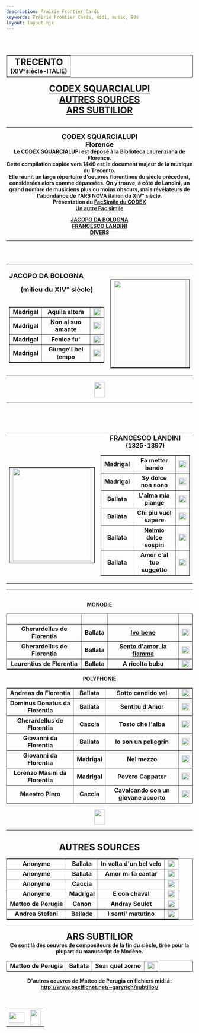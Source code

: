 ```yaml
---
description: Prairie Frontier Cards
keywords: Prairie Frontier Cards, midi, music, 90s
layout: layout.njk
---
```

<body background="/web/20040911094822im_/http://perso.club-internet.fr/brassy/PartMed/Trecento/cn.jpg">
 
<br/>
  <a name="ht"></a><br/>
<center>
<table background="/web/20040911094822im_/http://perso.club-internet.fr/brassy/PartMed/Trecento/Wb02199_.gif" border="2">
<tr>
<td>
<center><b><font size="+2">TRECENTO</font></b>
<br/><b>(XIV°siècle-ITALIE)</b></center>
</td>
</tr>
</table></center>
<center>
<p><b><font size="+2"><a href="#SQUARCIAL">CODEX SQUARCIALUPI</a></font></b>
<br/><b><font size="+2"><a href="#AUTRES">AUTRES SOURCES</a></font></b>
<br/><b><font size="+2"><a href="#ARS SUBTILIOR">ARS SUBTILIOR</a></font></b>
<br/>
<br/>
<hr/>
<p><b><font size="+1">CODEX<a name="SQUARCIAL"></a> SQUARCIALUPI</font></b>
<br/><b><font size="+1">Florence</font></b>
<br/><b>Le CODEX SQUARCIALUPI est déposé à la Biblioteca
Laurenziana de Florence.</b>
<br/><b>Cette compilation copiée vers 1440 est le document majeur
de la musique du Trecento.</b>
<br/><b>Elle réunit un large répertoire d'oeuvres florentines
du siècle précedent, considérées alors comme
dépassées. On y trouve, à côté de Landini,
un grand nombre de musiciens plus ou moins obscurs, mais révélateurs
de l'abondance de l'ARS NOVA italien du XIV° siècle.</b>
<br/><b>Présentation du <a href="https://web.archive.org/web/20040911094822/http://www.ozemail.com.au/~finns/squarc.htm">FacSimile
du CODEX</a></b>
<br/><b><a href="https://web.archive.org/web/20040911094822/http://www.artonline.it/editori/codsqu.html">Un autre Fac
simile</a></b>
<p><b><a href="#JACOPO">JACOPO DA BOLOGNA</a></b>
<br/><b><a href="#Landini">FRANCESCO LANDINI</a></b>
<br/><b><a href="#CODEX">DIVERS</a></b></p></p></p></center>
<p>
<hr/>
<br/> 
<center><table>
<tr>
<td><b><font size="+1">JACOPO DA BOLOGNA</font></b>
<center>
<p><b><font size="+1">(milieu du XIV° siècle)</font></b> <br/>
              </p>
</center>
<center><table border="">
<tr>
<td>
<center><b>Madrigal</b></center>
</td>
<td>
<center><b>Aquila altera</b></center>
</td>
<td><a href="/assets/perso/midi/jacopo.mid"><img align="BOTTOM" border="0" height="20" src="/assets/perso/images/musique.gif" width="20"/></a></td>
</tr>
<tr>
<td>
<center><b>Madrigal</b></center>
</td>
<td>
<center><b>Non al suo amante</b></center>
</td>
<td><a href="/assets/perso/midi/jacop2.mid"><img align="BOTTOM" border="0" height="20" src="/web/20040911094822im_/http://perso.club-internet.fr/brassy/PartMed/Trecento/musique.gif" width="20"/></a></td>
</tr>
<tr>
<td>
<center><b>Madrigal</b></center>
</td>
<td>
<center><b>Fenice fu'</b></center>
</td>
<td><a href="/assets/perso/midi/jacop3.mid"><img align="BOTTOM" border="0" height="20" src="/web/20040911094822im_/http://perso.club-internet.fr/brassy/PartMed/Trecento/musique.gif" width="20"/></a></td>
</tr>
<tr>
<td>
<center><b>Madrigal</b></center>
</td>
<td>
<center><b>Giunge'l bel tempo</b></center>
</td>
<td><a href="/assets/perso/midi/jacop4.mid"><img align="BOTTOM" border="0" height="20" src="/web/20040911094822im_/http://perso.club-internet.fr/brassy/PartMed/Trecento/musique.gif" width="20"/></a></td>
</tr>
</table></center>
</td>
<td><a name="JACOPO"></a>
<br/>
<center><table border="">
<tr>
<td>
<center><img height="230" nosave="" src="/assets/perso/images/JACBOL.jpg" width="195"/></center>
</td>
</tr>
</table></center>
</td>
</tr>
</table>
<p><a href="trecento.html#ht"><img border="0" height="41" src="/assets/perso/images/flechhaut.gif" width="29"/></a></p>
</center>
<p>
<hr/>
<br/> 
<br/> 
<center><table>
<tr>
<td><a name="Landini"></a>
<br/> 
<center><table border="">
<tr>
<td><img height="250" nosave="" src="/assets/perso/images/landini.jpg" width="211"/></td>
</tr>
</table></center>
</td>
<td>
<center><b><font size="+1">FRANCESCO LANDINI</font></b>
<br/><b>(1325-1397)</b></center>
<center><table border="">
<tr>
<td>
<center><b>Madrigal</b></center>
</td>
<td>
<center><b>Fa metter bando</b></center>
</td>
<td><a href="/assets/perso/midi/landini1.MID"><img align="BOTTOM" border="0" height="20" src="/web/20040911094822im_/http://perso.club-internet.fr/brassy/PartMed/Trecento/musique.gif" width="20"/></a></td>
</tr>
<tr>
<td>
<center><b>Madrigal</b></center>
</td>
<td>
<center><b>Sy dolce non sono</b></center>
</td>
<td><a href="/assets/perso/midi/landini4.MID"><img align="BOTTOM" border="0" height="20" src="/web/20040911094822im_/http://perso.club-internet.fr/brassy/PartMed/Trecento/musique.gif" width="20"/></a></td>
</tr>
<tr>
<td>
<center><b>Ballata</b></center>
</td>
<td>
<center><b>L'alma mia piange</b></center>
</td>
<td><a href="/assets/perso/midi/landini2.MID"><img align="BOTTOM" border="0" height="20" src="/web/20040911094822im_/http://perso.club-internet.fr/brassy/PartMed/Trecento/musique.gif" width="20"/></a></td>
</tr>
<tr>
<td>
<center><b>Ballata</b></center>
</td>
<td>
<center><b>Chi piu vuol sapere</b></center>
</td>
<td>
<center>
<a href="/assets/perso/midi/landini5.MID"><img align="BOTTOM" border="0" height="20" src="/web/20040911094822im_/http://perso.club-internet.fr/brassy/PartMed/Trecento/musique.gif" width="20"/></a>
</center>
</td>
</tr>
<tr>
<td>
<center><b>Ballata</b></center>
</td>
<td>
<center><b>Nelmio dolce sospiri</b></center>
</td>
<td><a href="/assets/perso/midi/landini6.MID"><img align="BOTTOM" border="0" height="20" src="/web/20040911094822im_/http://perso.club-internet.fr/brassy/PartMed/Trecento/musique.gif" width="20"/></a></td>
</tr>
<tr>
<td>
<center><b>Ballata</b></center>
</td>
<td>
<center><b>Amor c'al tuo suggetto</b></center>
</td>
<td><a href="/assets/perso/midi/landini3.MID"><img align="BOTTOM" border="0" height="20" src="/web/20040911094822im_/http://perso.club-internet.fr/brassy/PartMed/Trecento/musique.gif" width="20"/></a></td>
</tr>
</table></center>
</td>
</tr>
</table></center>
<p>
<hr/>
<center><a name="CODEX"></a>
<br/><b>MONODIE</b></center>
<center><table border="">
<tr>
<td> </td>
<td> </td>
<td> </td>
<td> </td>
</tr>
<tr>
<td>
<center><b>Gherardellus de Florentia</b></center>
</td>
<td>
<center><b>Ballata</b></center>
</td>
<td>
<center><b><a href="text1.html">Ivo bene</a></b></center>
</td>
<td><a href="/assets/perso/midi/gherardel1.MID"><img align="BOTTOM" border="0" height="20" src="/web/20040911094822im_/http://perso.club-internet.fr/brassy/PartMed/Trecento/musique.gif" width="20"/></a></td>
</tr>
<tr>
<td>
<center><b>Gherardellus de Florentia</b></center>
</td>
<td>
<center><b>Ballata</b></center>
</td>
<td>
<center><b><a href="text1.html#Sento  d'amor la fiamma">Sento d'amor, la
fiamma</a></b></center>
</td>
<td><a href="/assets/perso/midi/gherardel2.MID"><img align="BOTTOM" border="0" height="20" src="/web/20040911094822im_/http://perso.club-internet.fr/brassy/PartMed/Trecento/musique.gif" width="20"/></a></td>
</tr>
<tr>
<td>
<center><b>Laurentius de Florentia</b></center>
</td>
<td>
<center><b>Ballata</b></center>
</td>
<td>
<center><b>A ricolta bubu</b></center>
</td>
<td><a href="/assets/perso/midi/Lorenz2.MID"><img align="BOTTOM" border="0" height="20" src="/web/20040911094822im_/http://perso.club-internet.fr/brassy/PartMed/Trecento/musique.gif" width="20"/></a></td>
</tr>
</table></center>
<p>
<center><b>POLYPHONIE</b></center>
<center><table border="">
<tr>
<td>
<center><b>Andreas da Florentia</b></center>
</td>
<td>
<center><b>Ballata</b></center>
</td>
<td>
<center><b>Sotto candido vel</b></center>
</td>
<td><a href="/assets/perso/midi/andrea.MID"><img align="BOTTOM" border="0" height="20" src="/web/20040911094822im_/http://perso.club-internet.fr/brassy/PartMed/Trecento/musique.gif" width="20"/></a></td>
</tr>
<tr>
<td>
<center><b>Dominus Donatus da Florentia</b></center>
</td>
<td>
<center><b>Ballata</b></center>
</td>
<td>
<center><b>Sentitu d'Amor</b></center>
</td>
<td><a href="/assets/perso/midi/donatus.MID"><img align="BOTTOM" border="0" height="20" src="/web/20040911094822im_/http://perso.club-internet.fr/brassy/PartMed/Trecento/musique.gif" width="20"/></a></td>
</tr>
<tr>
<td>
<center><b>Gherardellus de Florentia</b></center>
</td>
<td>
<center><b>Caccia</b></center>
</td>
<td>
<center><b>Tosto che l'alba</b></center>
</td>
<td><a href="/assets/perso/midi/gherardel3.MID"><img align="BOTTOM" border="0" height="20" src="/web/20040911094822im_/http://perso.club-internet.fr/brassy/PartMed/Trecento/musique.gif" width="20"/></a></td>
</tr>
<tr>
<td>
<center><b>Giovanni da Florentia</b></center>
</td>
<td>
<center><b>Ballata</b></center>
</td>
<td>
<center><b>Io son un pellegrin</b></center>
</td>
<td><a href="/assets/perso/midi/giovan.MID"><img align="BOTTOM" border="0" height="20" src="/web/20040911094822im_/http://perso.club-internet.fr/brassy/PartMed/Trecento/musique.gif" width="20"/></a></td>
</tr>
<tr>
<td>
<center><b>Giovanni da Florentia</b></center>
</td>
<td>
<center><b>Madrigal</b></center>
</td>
<td>
<center><b>Nel mezzo</b></center>
</td>
<td><a href="/assets/perso/midi/giovan2.MID"><img align="BOTTOM" border="0" height="20" src="/web/20040911094822im_/http://perso.club-internet.fr/brassy/PartMed/Trecento/musique.gif" width="20"/></a></td>
</tr>
<tr>
<td>
<center><b>Lorenzo Masini da Florentia</b></center>
</td>
<td>
<center><b>Madrigal</b></center>
</td>
<td>
<center><b>Povero Cappator</b></center>
</td>
<td><a href="/assets/perso/midi/Lorenz1.MID"><img align="BOTTOM" border="0" height="20" src="/web/20040911094822im_/http://perso.club-internet.fr/brassy/PartMed/Trecento/musique.gif" width="20"/></a></td>
</tr>
<tr>
<td>
<center><b>Maestro Piero</b></center>
</td>
<td>
<center><b>Caccia</b></center>
</td>
<td>
<center><b>Cavalcando con un giovane accorto</b></center>
</td>
<td><a href="/assets/perso/midi/piero.MID"><img align="BOTTOM" border="0" height="20" src="/web/20040911094822im_/http://perso.club-internet.fr/brassy/PartMed/Trecento/musique.gif" width="20"/></a></td>
</tr>
</table>
<p><a href="trecento.html#ht"><img border="0" height="41" src="/web/20040911094822im_/http://perso.club-internet.fr/brassy/PartMed/flechhaut.gif" width="29"/></a></p>
</center>
<center>
<p>
<hr/>
<br/><a name="AUTRES"></a><b><font size="+2">AUTRES SOURCES</font></b></p></center>
<center><table border="">
<tr>
<td>
<center><b>Anonyme</b></center>
</td>
<td>
<center><b>Ballata</b></center>
</td>
<td>
<center><b>In volta d'un bel velo</b></center>
</td>
<td><a href="/assets/perso/midi/anon1.MID"><img align="BOTTOM" border="0" height="20" src="/web/20040911094822im_/http://perso.club-internet.fr/brassy/PartMed/Trecento/musique.gif" width="20"/></a></td>
</tr>
<tr>
<td>
<center><b>Anonyme</b></center>
</td>
<td>
<center><b>Ballata</b></center>
</td>
<td>
<center><b>Amor mi fa cantar</b></center>
</td>
<td><a href="/assets/perso/midi/anon3.MID"><img align="BOTTOM" border="0" height="20" src="/web/20040911094822im_/http://perso.club-internet.fr/brassy/PartMed/Trecento/musique.gif" width="20"/></a></td>
</tr>
<tr>
<td>
<center><b>Anonyme</b></center>
</td>
<td>
<center><b>Caccia</b></center>
</td>
<td></td>
<td><a href="/assets/perso/midi/anon2.MID"><img align="BOTTOM" border="0" height="20" src="/web/20040911094822im_/http://perso.club-internet.fr/brassy/PartMed/Trecento/musique.gif" width="20"/></a></td>
</tr>
<tr>
<td>
<center><b>Anonyme</b></center>
</td>
<td>
<center><b>Madrigal</b></center>
</td>
<td>
<center><b>E con chaval</b></center>
</td>
<td><a href="/assets/perso/midi/anon4.MID"><img align="BOTTOM" border="0" height="20" src="/web/20040911094822im_/http://perso.club-internet.fr/brassy/PartMed/Trecento/musique.gif" width="20"/></a></td>
</tr>
<tr>
<td>
<center><b>Matteo de Perugia</b></center>
</td>
<td>
<center><b>Canon</b></center>
</td>
<td>
<center><b>Andray Soulet</b></center>
</td>
<td><a href="/assets/perso/midi/matteo2.MID"><img align="BOTTOM" border="0" height="20" src="/web/20040911094822im_/http://perso.club-internet.fr/brassy/PartMed/Trecento/musique.gif" width="20"/></a></td>
</tr>
<tr>
<td>
<center><b>Andrea Stefani</b></center>
</td>
<td>
<center><b>Ballade</b></center>
</td>
<td>
<center><b>I senti' matutino</b></center>
</td>
<td><a href="/assets/perso/midi/stefani.MID"><img align="BOTTOM" border="0" height="20" src="/web/20040911094822im_/http://perso.club-internet.fr/brassy/PartMed/Trecento/musique.gif" width="20"/></a></td>
</tr>
</table></center>
<p>
<hr/>
<center><a name="ARS SUBTILIOR"></a><b><font size="+2">ARS SUBTILIOR</font></b>
<br/><b>Ce sont là des oeuvres de compositeurs de la fin du siècle,
tirée pour la plupart du manuscript de Modène.</b></center>
<center><table border="">
<tr>
<td>
<center><b>Matteo de Perugia</b></center>
</td>
<td>
<center><b>Ballata</b></center>
</td>
<td>
<center><b>Sear quel zorno</b></center>
</td>
<td><a href="/assets/perso/midi/matteo1.MID"><img align="BOTTOM" border="0" height="20" src="/web/20040911094822im_/http://perso.club-internet.fr/brassy/PartMed/Trecento/musique.gif" width="20"/></a></td>
</tr>
</table></center>
<p>
<center><b>D'autres oeuvres de Matteo de Perugia en fichiers midi à:</b>
<br/><b><a href="https://web.archive.org/web/20040911094822/http://www.pacificnet.net/~garyrich/subtilior/">http://www.pacificnet.net/~garyrich/subtilior/</a></b></center>
<br/><b><a href="https://web.archive.org/web/20040911094822/http://www.smartlink.net/~garyrich/subtilior/stuff.html"></a></b> 
<center>
</center>
<div align="center">
<table border="0" width="25%">
<tr>
<td><a href="/web/20040911094822/http://perso.club-internet.fr/brassy/PartMed/Partmed.html"><img border="0" height="29" src="/assets/perso/images/flechret.gif" width="41"/></a></td>
<td><a href="trecento.html#ht"><img border="0" height="41" src="/web/20040911094822im_/http://perso.club-internet.fr/brassy/PartMed/flechhaut.gif" width="29"/></a></td>
</tr>
</table>
<br/>
    <br/>
    </div>
</p></p></p></p></p></p></body>